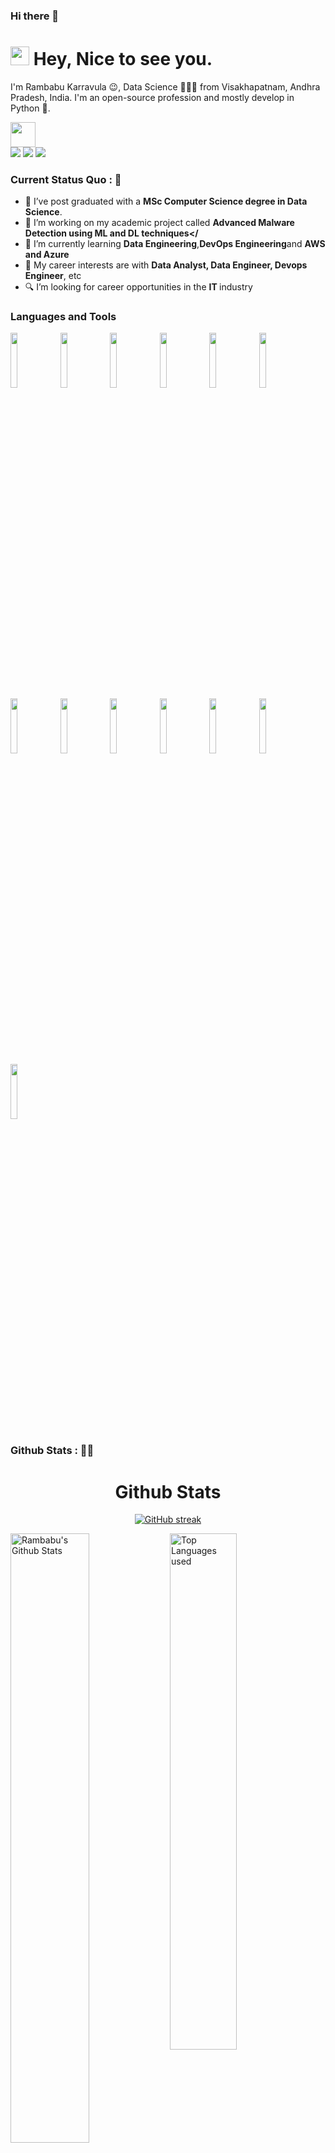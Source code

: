 ### Hi there 👋


<h1><img src="https://emojis.slackmojis.com/emojis/images/1531849430/4246/blob-sunglasses.gif?1531849430" width="30"/> <span> Hey, Nice to see you. </span> </h1>

I'm Rambabu Karravula 😉, Data Science 👨🏻‍💻 from Visakhapatnam, Andhra Pradesh, India. I'm an open-source profession and mostly develop in Python 🐍.

<img src="https://readme-typing-svg.herokuapp.com/?vCenter=true&width=2000&lines=Data+Analyst+,+Data+Engineer+and+DevOps+Engineer+;Passionate+about+Developing+Machine+Learning+and+Deep+Learning+Applications+And+Integrate+with+DevOps" height="40"/>

<div>
<a href="mailto: karravularambabu@gmail.com">
<img src="https://img.shields.io/badge/-karravularambabu%40gmail.com-7B83EB?&style=for-the-badge&logo=gmail&logoColor=white" ></a>  <a  href="https://www.instagram.com/r_a_m_chow/">   <img src="https://img.shields.io/badge/@r_a_m_chow-%23E4405F.svg?&style=for-the-badge&logo=instagram&logoColor=white"></a>  <a href="https://www.linkedin.com/in/RambabuKarravula/"><img src="https://img.shields.io/badge/RambabuKarravula-%230077B5.svg?&style=for-the-badge&logo=linkedin&logoColor=white" ></a> 
</div>

### Current Status Quo : 📡

- 💼 I’ve post graduated with a <strong>MSc Computer Science degree in Data Science</strong>.
- 🔭 I’m working on my academic project called <strong>Advanced Malware Detection using ML and DL techniques</</strong>
- 🌱 I’m currently learning <strong>Data Engineering</strong>,<strong>DevOps Engineering</strong>and <strong> AWS and Azure </strong>
- 🤔 My career interests are with <strong>Data Analyst, Data Engineer, Devops Engineer</strong>, etc
- 🔍 I’m looking for career opportunities in the <strong>IT </strong> industry



### Languages and Tools

<p>
 
 
  <code><img width="15%" src="https://www.vectorlogo.zone/logos/python/python-ar21.svg"></code>
 <code><img width="15%" src="https://logos-world.net/wp-content/uploads/2022/02/Microsoft-Power-BI-Symbol.png"></code>
  <code><img width="15%" src="https://swimburger.net/media/ppnn3pcl/azure.png"></code>
 <code><img width="15%" src="https://download.logo.wine/logo/Amazon_Web_Services/Amazon_Web_Services-Logo.wine.png"></code>
  <code><img width="15%" src="https://www.vectorlogo.zone/logos/numpy/numpy-ar21.svg"></code>
  <code><img width="15%" src="https://upload.wikimedia.org/wikipedia/commons/thumb/e/e9/Jenkins_logo.svg/1200px-Jenkins_logo.svg.png"></code>
  <code><img width="15%" src="https://www.vectorlogo.zone/logos/pocoo_flask/pocoo_flask-ar21.svg"></code>
  <code><img width="15%" src="https://www.vectorlogo.zone/logos/jupyter/jupyter-ar21.svg"></code>
  <code><img width="15%" src="https://www.vectorlogo.zone/logos/mysql/mysql-ar21.svg"></code>
  <code><img width="15%" src="https://www.vectorlogo.zone/logos/docker/docker-ar21.svg"></code>
  <code><img width="15%" src="https://www.vectorlogo.zone/logos/kubernetes/kubernetes-ar21.svg"></code>
  <code><img width="15%" src="https://www.vectorlogo.zone/logos/git-scm/git-scm-ar21.svg"></code>
   <code><img width="15%" src="https://www.vectorlogo.zone/logos/ubuntu/ubuntu-ar21.svg"></code>
 
  
</p>


### Github Stats : 🤝🎢
<h1 align="center">Github Stats</h1>

<div align="center">
  
[![GitHub streak](https://github-readme-streak-stats.herokuapp.com/?user=RambabuKarravula&theme=highcontrast)](https://github.com/DenverCoder1/github-readme-streak-stats)

 </div>
 
 
<img align="left" alt="Rambabu's Github Stats" src="https://github-readme-stats.vercel.app/api?username=RambabuKarravula&&show_icons=true&theme=dark" width="50%" />
<img alt="Top Languages used" src="https://github-readme-stats.vercel.app/api/top-langs/?username=RambabuKarravula&layout=compact&theme=dark" width="46%" />
<br>


